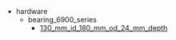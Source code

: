 * hardware
  * bearing_6900_series
    * [130_mm_id_180_mm_od_24_mm_depth](hardware/bearing_6900_series/130_mm_id_180_mm_od_24_mm_depth)
